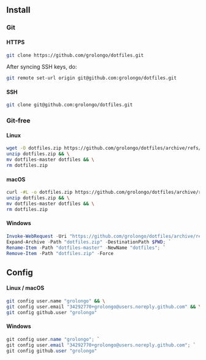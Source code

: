## Install

### Git

#### HTTPS
```bash
git clone https://github.com/grolongo/dotfiles.git
```

After syncing SSH keys, do:
```bash
git remote set-url origin git@github.com:grolongo/dotfiles.git
```

#### SSH
```bash
git clone git@github.com:grolongo/dotfiles.git
```

### Git-free

#### Linux
```bash
wget -O dotfiles.zip https://github.com/grolongo/dotfiles/archive/refs/heads/master.zip && \
unzip dotfiles.zip && \
mv dotfiles-master dotfiles && \
rm dotfiles.zip
```

#### macOS
```bash
curl -#L -o dotfiles.zip https://github.com/grolongo/dotfiles/archive/refs/heads/master.zip && \
unzip dotfiles.zip && \
mv dotfiles-master dotfiles && \
rm dotfiles.zip
```

#### Windows
```powershell
Invoke-WebRequest -Uri "https://github.com/grolongo/dotfiles/archive/refs/heads/master.zip" -OutFile dotfiles.zip; `
Expand-Archive -Path "dotfiles.zip" -DestinationPath $PWD; `
Rename-Item -Path "dotfiles-master" -NewName "dotfiles"; `
Remove-Item -Path "dotfiles.zip" -Force
```

## Config

#### Linux / macOS
```bash
git config user.name "grolongo" && \
git config user.email "34292770+grolongo@users.noreply.github.com" && \
git config github.user "grolongo"
```

#### Windows
```powershell
git config user.name "grolongo"; `
git config user.email "34292770+grolongo@users.noreply.github.com"; `
git config github.user "grolongo"
```
